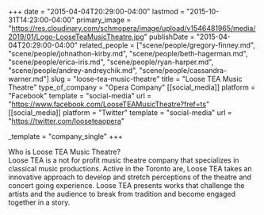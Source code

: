 +++
date = "2015-04-04T20:29:00-04:00"
lastmod = "2015-10-31T14:23:00-04:00"
primary_image = "https://res.cloudinary.com/schmopera/image/upload/v1546481965/media/2019/01/Logo-LooseTeaMusicTheatre.jpg"
publishDate = "2015-04-04T20:29:00-04:00"
related_people = ["scene/people/gregory-finney.md", "scene/people/johnathon-kirby.md", "scene/people/beth-hagerman.md", "scene/people/erica-iris.md", "scene/people/ryan-harper.md", "scene/people/andrey-andreychik.md", "scene/people/cassandra-warner.md"]
slug = "loose-tea-music-theatre"
title = "Loose TEA Music Theatre"
type_of_company = "Opera Company"
[[social_media]]
platform = "Facebook"
template = "social-media"
url = "https://www.facebook.com/LooseTEAMusicTheatre?fref=ts"
[[social_media]]
platform = "Twitter"
template = "social-media"
url = "https://twitter.com/looseteaopera"

_template = "company_single"
+++
<p>
	Who is Loose TEA Music Theatre?<br>
	Loose TEA is a not for profit music theatre company that specializes in classical music prod<span class="text_exposed_show">uctions. Active in the Toronto are, Loose TEA takes an innovative approach to develop and stretch perceptions of the theatre and concert going experience. Loose TEA presents works that challenge the artists and the audience to break from tradition and become engaged together in a story. </span><br>
</p>
